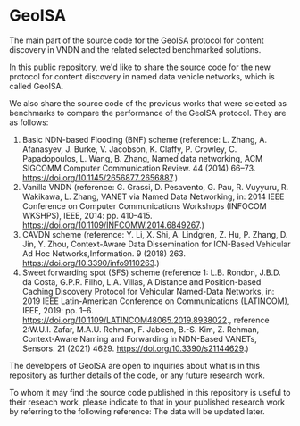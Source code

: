 # GeoISA
The main part of the source code for the GeoISA protocol for content discovery in VNDN and the related selected benchmarked solutions.

In this public repository, we'd like to share the source code for the new protocol for content discovery in named data vehicle networks, which is called GeoISA.

We also share the source code of the previous works that were selected as benchmarks to compare the performance of the GeoISA protocol. They are  as follows:

1. Basic NDN-based Flooding (BNF) scheme 
  (reference: L. Zhang, A. Afanasyev, J. Burke, V. Jacobson, K. Claffy, P. Crowley, C. Papadopoulos, L. Wang, B. Zhang, Named data networking, ACM SIGCOMM    Computer Communication Review. 44 (2014) 66–73. https://doi.org/10.1145/2656877.2656887.)
2. Vanilla VNDN 
  (reference: G. Grassi, D. Pesavento, G. Pau, R. Vuyyuru, R. Wakikawa, L. Zhang, VANET via Named Data Networking, in: 2014 IEEE Conference on Computer        Communications Workshops (INFOCOM WKSHPS), IEEE, 2014: pp. 410–415. https://doi.org/10.1109/INFCOMW.2014.6849267.)
3. CAVDN scheme 
  (reference: Y. Li, X. Shi, A. Lindgren, Z. Hu, P. Zhang, D. Jin, Y. Zhou, Context-Aware Data Dissemination for ICN-Based Vehicular Ad Hoc                    Networks,Information. 9 (2018) 263. https://doi.org/10.3390/info9110263.)
4. Sweet forwarding spot (SFS) scheme 
  (reference 1: 
   L.B. Rondon, J.B.D. da Costa, G.P.R. Filho, L.A. Villas, A Distance and Position-based Caching Discovery Protocol for Vehicular Named-Data Networks, in:    2019 IEEE Latin-American Conference on Communications (LATINCOM), IEEE, 2019: pp. 1–6. https://doi.org/10.1109/LATINCOM48065.2019.8938022.,
   reference 2:W.U.I. Zafar, M.A.U. Rehman, F. Jabeen, B.-S. Kim, Z. Rehman, Context-Aware Naming and  Forwarding in NDN-Based VANETs, Sensors. 21 (2021)      4629. https://doi.org/10.3390/s21144629.)
   
The developers of GeoISA are open to inquiries about what is in this repository as further details of the code, or any future research work.

To whom it may find the source code published in this repository is useful to their reseach work, please indicate to that in your published research work by referring to the following reference:
The data will be updated later.
